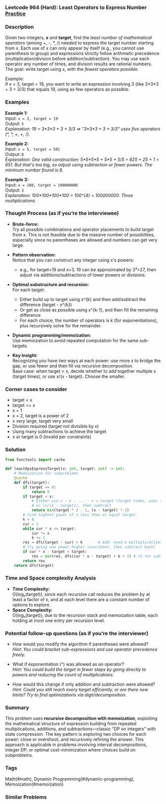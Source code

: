 ### Leetcode 964 (Hard): Least Operators to Express Number [Practice](https://leetcode.com/problems/least-operators-to-express-number)

### Description  
Given two integers, **x** and **target**, find the *least number of mathematical operators* (among +, -, \*, /) needed to express the target number starting from x. Each use of x can only appear by itself (e.g., you cannot use parenthesis to group) and expressions strictly follow arithmetic precedence (multiplication/division before addition/subtraction). You may use each operator any number of times, and division results are rational numbers. The goal: write target using x, with the *fewest operators possible*.

Example:  
If x = 3, target = 19, you want to write an expression involving 3 (like 3\*3\*3 + 3 + 3/3) that equals 19, using as few operators as possible.

### Examples  

**Example 1:**  
Input: `x = 3, target = 19`  
Output: `5`  
*Explanation: 19 = 3\*3\*3 + 3 + 3/3 ⇒ "3\*3\*3 + 3 + 3/3" uses five operators (\*, \*, +, +, /).*

**Example 2:**  
Input: `x = 5, target = 501`  
Output: `8`  
*Explanation: One valid construction: 5\*5\*5\*5 + 5\*5 + 5/5 = 625 + 25 + 1 = 651. But that's too big, so adjust using subtraction or fewer powers. The minimum number found is 8.*

**Example 3:**  
Input: `x = 100, target = 100000000`  
Output: `3`  
*Explanation: 100\*100\*100\*100 = 100^{4} = 100000000. Three multiplications.*

### Thought Process (as if you’re the interviewee)  
- **Brute-force:**  
  Try all possible combinations and operator placements to build target from x. This is not feasible due to the massive number of possibilities, especially since no parentheses are allowed and numbers can get very large.

- **Pattern observation:**  
  Notice that you can construct any integer using x's powers:  
  - e.g., for target=19 and x=3, 19 can be approximated by 3³=27, then adjust via additions/subtractions of lower powers or divisions.

- **Optimal substructure and recursion:**  
  For each target:
  - Either build up to target using x^{k} and then add/subtract the difference (target - x^{k})
  - Or get as close as possible using x^{k-1}, and then fill the remaining difference
  - For each choice, the number of operators is k (for exponentiations), plus recursively solve for the remainder.

- **Dynamic programming/memoization:**  
  Use memoization to avoid repeated computation for the same sub-targets.

- **Key insight:**  
  Recognizing you have two ways at each power: use more x to bridge the gap, or use fewer and then fill via recursive decomposition.    
  Base case: when target < x, decide whether to add together multiple x (target times), or use x/(x - target). Choose the smaller.

### Corner cases to consider  
- target < x  
- target == x  
- x = 1  
- x = 2, target is a power of 2  
- x very large, target very small  
- Division required (target not divisible by x)  
- Using many subtractions to achieve the target  
- x or target is 0 (invalid per constraints)  

### Solution

```python
from functools import cache

def leastOpsExpressTarget(x: int, target: int) -> int:
    # Memoization for subproblems
    @cache
    def dfs(target):
        if target == 0:
            return 0
        if target < x:
            # Either use x - x - ... - x = target (target times, uses target operators)
            # or (x/(x - target)), then subtract
            return min(target * 2 - 1, (x - target) * 2)
        # Find highest power of x less than or equal target
        k = 0
        cur = 1
        while cur * x <= target:
            cur *= x
            k += 1
        res = dfs(target - cur) + k       # Add: need k multiplications to build x^k, then plus for reminder
        # Try going one power higher (overshoot, then subtract back)
        if cur * x - target < target:
            res = min(res, dfs(cur * x - target) + k + 1) # +1 for subtraction
        return res
    return dfs(target)
```

### Time and Space complexity Analysis  

- **Time Complexity:**  
  O(logₓ(target)), since each recursive call reduces the problem by at least a factor of x, and at each level there are a constant number of options to explore.
- **Space Complexity:**  
  O(logₓ(target)), due to the recursion stack and memoization table, each holding at most one entry per recursion level.

### Potential follow-up questions (as if you’re the interviewer)  

- How would you modify the algorithm if parentheses were allowed?  
  *Hint: You could bracket sub-expressions and use operator precedence freely.*

- What if exponentiation (^) was allowed as an operator?  
  *Hint: You could build the target in fewer steps by going directly to powers and reducing the count of multiplications.*

- How would this change if only addition and subtraction were allowed?  
  *Hint: Could you still reach every target efficiently, or are there new limits? Try to find optimizations via digit/decomposition.*

### Summary
This problem uses **recursive decomposition with memoization**, exploiting the mathematical structure of expression building from repeated multiplications, additions, and subtractions—classic "DP on integers" with state compression. The key pattern is exploring two choices for each power: close or overshoot, and recursively refining the answer. This approach is applicable in problems involving interval decompositions, integer DP, or optimal cost-minimization where choices build on subproblems.

### Tags
Math(#math), Dynamic Programming(#dynamic-programming), Memoization(#memoization)

### Similar Problems
